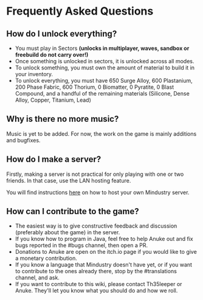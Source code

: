 # Frequently Asked Questions

## How do I unlock everything?

- You must play in Sectors **(unlocks in multiplayer, waves, sandbox or freebuild do not carry over!)** <br>
- Once something is unlocked in sectors, it is unlocked across all modes. <br>
- To unlock something, you must own the amount of material to build it in your inventory. <br>
- To unlock everything, you must have 650 Surge Alloy, 600 Plastanium, 200 Phase Fabric, 600 Thorium, 0 Biomatter, 0 Pyratite, 0 Blast Compound, and a handful of the remaining materials (Silicone, Dense Alloy, Copper, Titanium, Lead) <br>

## Why is there no more music?

Music is yet to be added. For now, the work on the game is mainly additions and bugfixes.

## How do I make a server? 

Firstly, making a server is not practical for only playing with one or two friends. In that case, use the LAN hosting feature.

You will find instructions [here](https://mindustrygame.github.io/wiki/GettingStarted/) on how to host your own Mindustry server.

## How can I contribute to the game? 

- The easiest way is to give constructive feedback and discussion (preferably about the game) in the server.
- If you know how to program in Java, feel free to help Anuke out and fix bugs reported in the #bugs channel, then open a PR. 
- Donations to Anuke are open on the itch.io page if you would like to give a monetary contribution.
- If you know a language that Mindustry doesn't have yet, or if you want to contribute to the ones already there, stop by the #translations channel, and ask.
- If you want to contribute to this wiki, please contact Th35leeper or Anuke. They'll let you know what you should do and how we roll.